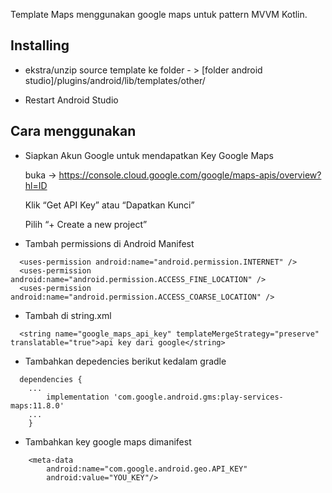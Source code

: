 Template Maps menggunakan google maps untuk pattern MVVM Kotlin. 

## Installing

- ekstra/unzip source template ke folder - > [folder android studio]/plugins/android/lib/templates/other/

- Restart Android Studio

## Cara menggunakan

- Siapkan Akun Google untuk mendapatkan Key Google Maps 
	
	buka -> https://console.cloud.google.com/google/maps-apis/overview?hl=ID

	Klik “Get API Key” atau “Dapatkan Kunci”

	Pilih “+ Create a new project”

- Tambah permissions di Android Manifest

```
  <uses-permission android:name="android.permission.INTERNET" />
  <uses-permission android:name="android.permission.ACCESS_FINE_LOCATION" />
  <uses-permission android:name="android.permission.ACCESS_COARSE_LOCATION" />
```

- Tambah di string.xml

```
  <string name="google_maps_api_key" templateMergeStrategy="preserve" translatable="true">api key dari google</string>
```

- Tambahkan depedencies berikut kedalam gradle
```
  dependencies {
  	...
  		implementation 'com.google.android.gms:play-services-maps:11.8.0'
  	...
	}
```

- Tambahkan key google maps dimanifest
```
	<meta-data
	    android:name="com.google.android.geo.API_KEY"
	    android:value="YOU_KEY"/>
```

